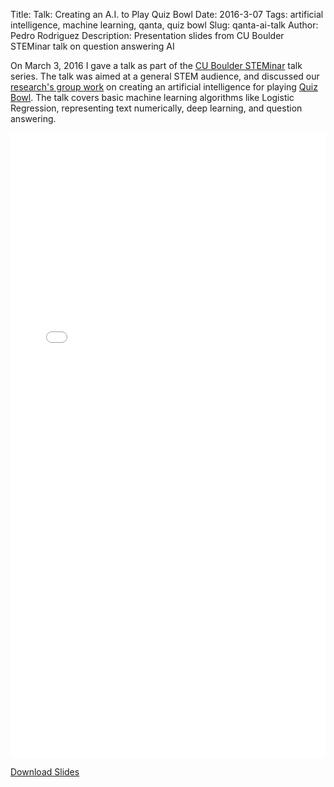 Title: Talk: Creating an A.I. to Play Quiz Bowl
Date: 2016-3-07
Tags: artificial intelligence, machine learning, qanta, quiz bowl
Slug: qanta-ai-talk
Author: Pedro Rodriguez
Description: Presentation slides from CU Boulder STEMinar talk on question answering AI

On March 3, 2016 I gave a talk as part of the [CU Boulder STEMinar](https://sites.google.com/a/colorado.edu/steminar/) talk series. The talk was aimed at a general STEM audience, and discussed our [research's group work](http://www.umiacs.umd.edu/~jbg/projects/IIS-1320538.html) on creating an artificial intelligence for playing [Quiz Bowl](https://en.wikipedia.org/wiki/Quiz_bowl). The talk covers basic machine learning algorithms like Logistic Regression, representing text numerically, deep learning, and question answering.

<div style="width: 100%; height: 1000px">
  <embed src="{static}/static/talks/steminar-qanta-2016.pdf" width="100%" height="100%" type='application/pdf'></embed>
</div>

<a class="button small common-button" style="width:200px;" href="{static}/static/talks/steminar-qanta-2016.pdf" target="_blank">Download Slides</a>
